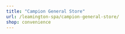 ```yaml
---
title: "Campion General Store"
url: /leamington-spa/campion-general-store/
shop: convenience
---
```

